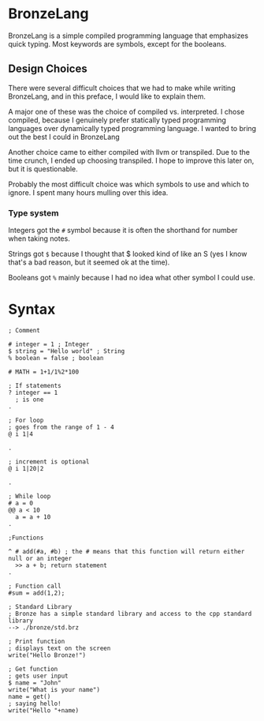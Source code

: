 # BronzeLang
BronzeLang is a simple compiled programming language that emphasizes quick typing.
Most keywords are symbols, except for the booleans. 
## Design Choices
There were several difficult choices that we had to make while writing BronzeLang, and in this preface, I would like to explain them.

A major one of these was the choice of compiled vs. interpreted. I chose compiled, because I genuinely prefer statically typed programming languages over dynamically typed programming language. I wanted to bring out the best I could in BronzeLang

Another choice came to either compiled with llvm or transpiled. Due to the time crunch, I ended up choosing transpiled. I hope to improve this later on, but it is questionable.

Probably the most difficult choice was which symbols to use and which to ignore. I spent many hours mulling over this idea. 

### Type system
Integers got the `#` symbol because it is often the shorthand for number when taking notes.

Strings got `$` because I thought that $ looked kind of like an S (yes I know that's a bad reason, but it seemed ok at the time).

Booleans got `%` mainly because I had no idea what other symbol I could use.

# Syntax

```
; Comment

# integer = 1 ; Integer
$ string = "Hello world" ; String 
% boolean = false ; boolean

# MATH = 1+1/1%2*100
```

```
; If statements
? integer == 1 
  ; is one
.
```

```
; For loop
; goes from the range of 1 - 4
@ i 1|4

.
```
```
; increment is optional
@ i 1|20|2

.
```
```
; While loop
# a = 0
@@ a < 10
  a = a + 10
.
```
```
;Functions

^ # add(#a, #b) ; the # means that this function will return either null or an integer
  >> a + b; return statement
.
```
```
; Function call
#sum = add(1,2);
```
```
; Standard Library
; Bronze has a simple standard library and access to the cpp standard library
--> ./bronze/std.brz

; Print function
; displays text on the screen
write("Hello Bronze!")

; Get function
; gets user input
$ name = "John"
write("What is your name")
name = get()
; saying hello!
write("Hello "+name)
```